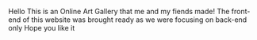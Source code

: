 Hello
This is an Online Art Gallery that me and my fiends made!
The front-end of this website was brought ready as we were focusing on back-end only
Hope you like it

